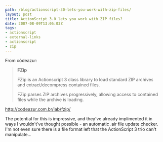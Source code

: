 ```yaml
---
path: /blog/actionscript-30-lets-you-work-with-zip-files/
layout: post
title: ActionScript 3.0 lets you work with ZIP files?
date: 2007-08-09T13:06:03Z
tags:
- actionscript
- external-links
- actionscript
- zip
---
```


From côdeazur:
<blockquote><strong>FZip</strong>

FZip is an Actionscript 3 class library to load standard
ZIP archives and extract/decompress contained files.

FZip parses ZIP archives progressively, allowing access
to contained files while the archive is loading.</blockquote>
<a href="http://codeazur.com.br/lab/fzip/" title="Open link in a new window." target="_blank">http://codeazur.com.br/lab/fzip/</a>

The potential for this is impressive, and they've already implimented it in ways I wouldn't've thought possible - an automatic .air file update checker.  I'm not even sure there is a file format left that the ActionScript 3 trio can't manipulate...